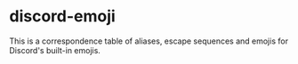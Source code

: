 # discord-emoji
This is a correspondence table of aliases, escape sequences and emojis for Discord's built-in emojis.
